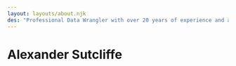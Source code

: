 ```yaml
---
layout: layouts/about.njk
des: "Professional Data Wrangler with over 20 years of experience and a passion for making data talk."
---
```

# Alexander Sutcliffe